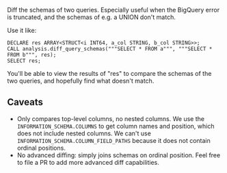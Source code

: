 Diff the schemas of two queries. Especially useful when the BigQuery error
is truncated, and the schemas of e.g. a UNION don't match.

Use it like:
```
DECLARE res ARRAY<STRUCT<i INT64, a_col STRING, b_col STRING>>;
CALL analysis.diff_query_schemas("""SELECT * FROM a""", """SELECT * FROM b""", res);
SELECT res;
```

You'll be able to view the results of "res" to compare the schemas of the two queries, and hopefully find what doesn't match.

## Caveats
- Only compares top-level columns, no nested columns. We use the `INFORMATION_SCHEMA.COLUMNS` to get column names and position, which does not include nested columns. We can't use `INFORMATION_SCHEMA.COLUMN_FIELD_PATHS` because it does not contain ordinal positions.
- No advanced diffing: simply joins schemas on ordinal position. Feel free to file a PR to add more advanced diff capabilities.
